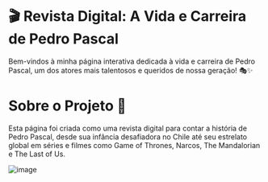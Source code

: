 # 🎬 Revista Digital: A Vida e Carreira de Pedro Pascal
Bem-vindos à minha página interativa dedicada à vida e carreira de Pedro Pascal, um dos atores mais talentosos e queridos de nossa geração! 🎭✨


# Sobre o Projeto 📖
Esta página foi criada como uma revista digital para contar a história de Pedro Pascal, desde sua infância desafiadora no Chile até seu estrelato global em séries e filmes como Game of Thrones, Narcos, The Mandalorian e The Last of Us.

![image](https://github.com/user-attachments/assets/3cca7df0-d27a-40ef-ae3d-ad710e750764)
